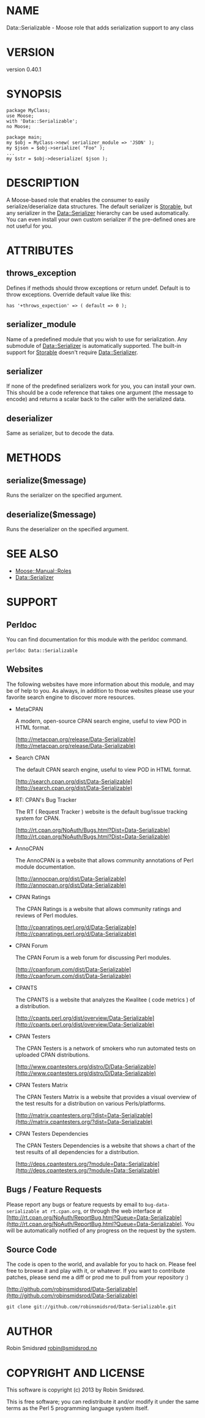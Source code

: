 # NAME

Data::Serializable - Moose role that adds serialization support to any class

# VERSION

version 0.40.1

# SYNOPSIS

    package MyClass;
    use Moose;
    with 'Data::Serializable';
    no Moose;

    package main;
    my $obj = MyClass->new( serializer_module => 'JSON' );
    my $json = $obj->serialize( "Foo" );
    ...
    my $str = $obj->deserialize( $json );

# DESCRIPTION

A Moose-based role that enables the consumer to easily serialize/deserialize data structures.
The default serializer is [Storable](http://search.cpan.org/perldoc?Storable), but any serializer in the [Data::Serializer](http://search.cpan.org/perldoc?Data::Serializer) hierarchy can
be used automatically. You can even install your own custom serializer if the pre-defined ones
are not useful for you.

# ATTRIBUTES

## throws\_exception

Defines if methods should throw exceptions or return undef. Default is to throw exceptions.
Override default value like this:

    has '+throws_expection' => ( default => 0 );

## serializer\_module

Name of a predefined module that you wish to use for serialization.
Any submodule of [Data::Serializer](http://search.cpan.org/perldoc?Data::Serializer) is automatically supported.
The built-in support for [Storable](http://search.cpan.org/perldoc?Storable) doesn't require [Data::Serializer](http://search.cpan.org/perldoc?Data::Serializer).

## serializer

If none of the predefined serializers work for you, you can install your own.
This should be a code reference that takes one argument (the message to encode)
and returns a scalar back to the caller with the serialized data.

## deserializer

Same as serializer, but to decode the data.

# METHODS

## serialize($message)

Runs the serializer on the specified argument.

## deserialize($message)

Runs the deserializer on the specified argument.

# SEE ALSO

- [Moose::Manual::Roles](http://search.cpan.org/perldoc?Moose::Manual::Roles)
- [Data::Serializer](http://search.cpan.org/perldoc?Data::Serializer)

# SUPPORT

## Perldoc

You can find documentation for this module with the perldoc command.

    perldoc Data::Serializable

## Websites

The following websites have more information about this module, and may be of help to you. As always,
in addition to those websites please use your favorite search engine to discover more resources.

- MetaCPAN

    A modern, open-source CPAN search engine, useful to view POD in HTML format.

    [http://metacpan.org/release/Data-Serializable](http://metacpan.org/release/Data-Serializable)

- Search CPAN

    The default CPAN search engine, useful to view POD in HTML format.

    [http://search.cpan.org/dist/Data-Serializable](http://search.cpan.org/dist/Data-Serializable)

- RT: CPAN's Bug Tracker

    The RT ( Request Tracker ) website is the default bug/issue tracking system for CPAN.

    [http://rt.cpan.org/NoAuth/Bugs.html?Dist=Data-Serializable](http://rt.cpan.org/NoAuth/Bugs.html?Dist=Data-Serializable)

- AnnoCPAN

    The AnnoCPAN is a website that allows community annotations of Perl module documentation.

    [http://annocpan.org/dist/Data-Serializable](http://annocpan.org/dist/Data-Serializable)

- CPAN Ratings

    The CPAN Ratings is a website that allows community ratings and reviews of Perl modules.

    [http://cpanratings.perl.org/d/Data-Serializable](http://cpanratings.perl.org/d/Data-Serializable)

- CPAN Forum

    The CPAN Forum is a web forum for discussing Perl modules.

    [http://cpanforum.com/dist/Data-Serializable](http://cpanforum.com/dist/Data-Serializable)

- CPANTS

    The CPANTS is a website that analyzes the Kwalitee ( code metrics ) of a distribution.

    [http://cpants.perl.org/dist/overview/Data-Serializable](http://cpants.perl.org/dist/overview/Data-Serializable)

- CPAN Testers

    The CPAN Testers is a network of smokers who run automated tests on uploaded CPAN distributions.

    [http://www.cpantesters.org/distro/D/Data-Serializable](http://www.cpantesters.org/distro/D/Data-Serializable)

- CPAN Testers Matrix

    The CPAN Testers Matrix is a website that provides a visual overview of the test results for a distribution on various Perls/platforms.

    [http://matrix.cpantesters.org/?dist=Data-Serializable](http://matrix.cpantesters.org/?dist=Data-Serializable)

- CPAN Testers Dependencies

    The CPAN Testers Dependencies is a website that shows a chart of the test results of all dependencies for a distribution.

    [http://deps.cpantesters.org/?module=Data::Serializable](http://deps.cpantesters.org/?module=Data::Serializable)

## Bugs / Feature Requests

Please report any bugs or feature requests by email to `bug-data-serializable at rt.cpan.org`, or through
the web interface at [http://rt.cpan.org/NoAuth/ReportBug.html?Queue=Data-Serializable](http://rt.cpan.org/NoAuth/ReportBug.html?Queue=Data-Serializable). You will be automatically notified of any
progress on the request by the system.

## Source Code

The code is open to the world, and available for you to hack on. Please feel free to browse it and play
with it, or whatever. If you want to contribute patches, please send me a diff or prod me to pull
from your repository :)

[http://github.com/robinsmidsrod/Data-Serializable](http://github.com/robinsmidsrod/Data-Serializable)

    git clone git://github.com/robinsmidsrod/Data-Serializable.git

# AUTHOR

Robin Smidsrød <robin@smidsrod.no>

# COPYRIGHT AND LICENSE

This software is copyright (c) 2013 by Robin Smidsrød.

This is free software; you can redistribute it and/or modify it under
the same terms as the Perl 5 programming language system itself.
